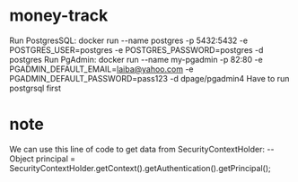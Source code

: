 # money-track
Run PostgresSQL:
docker run --name postgres -p 5432:5432 -e POSTGRES_USER=postgres -e POSTGRES_PASSWORD=postgres -d postgres
Run PgAdmin:
docker run --name my-pgadmin -p 82:80 -e PGADMIN_DEFAULT_EMAIL=laiba@yahoo.com -e PGADMIN_DEFAULT_PASSWORD=pass123 -d dpage/pgadmin4
Have to run postgrsql first 
# note
We can use this line of code to get data from SecurityContextHolder:
--         Object principal = SecurityContextHolder.getContext().getAuthentication().getPrincipal();
